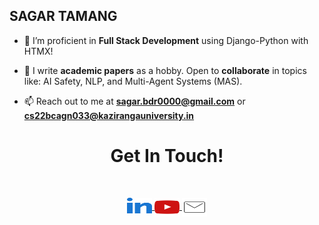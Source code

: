## SAGAR TAMANG

- 🌱 I’m proficient in **Full Stack Development** using Django-Python with HTMX!

- 🤝 I write **academic papers** as a hobby. Open to **collaborate** in topics like: AI Safety, NLP, and Multi-Agent Systems (MAS).

- 📫 Reach out to me at **sagar.bdr0000@gmail.com** or **cs22bcagn033@kazirangauniversity.in**

<h1 align="center">Get In Touch!</h1>
<br>
<p align="center">
  <a href="https://www.linkedin.com/in/sagar-tmg/">
    <img align="top" src="https://github.com/SAGAR-TAMANG/SAGAR-TAMANG/blob/main/icons/linked-in-alt.svg" alt="LinkedIn" height="25" width="40" />
  </a> 
  <a href="https://www.youtube.com/@sagartamang0000">
    <img align="center" src="https://github.com/SAGAR-TAMANG/SAGAR-TAMANG/blob/main/icons/youtube.svg" alt="LinkedIn" height="30" width="40" />
  </a> 
  <a href="mailto:sagar.bdr0000@gmail.com">
    <img align="center" src="https://github.com/SAGAR-TAMANG/SAGAR-TAMANG/blob/main/icons/mail.svg" alt="Mail" height="30" width="40"  />
  </a>
</p>
